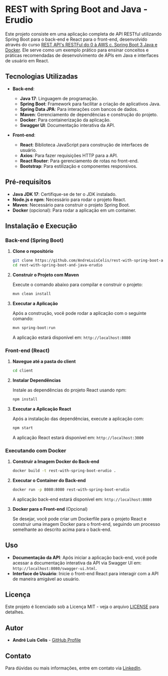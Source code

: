 # REST with Spring Boot and Java - Erudio

Este projeto consiste em uma aplicação completa de API RESTful utilizando Spring Boot para o back-end e React para o front-end, desenvolvido através do curso [REST API's RESTFul do 0 à AWS c. Spring Boot 3 Java e Docker](https://www.udemy.com/course/restful-apis-do-0-a-nuvem-com-springboot-e-docker/?couponCode=SKILLS4SALEA). Ele serve como um exemplo prático para ensinar conceitos e práticas recomendadas de desenvolvimento de APIs em Java e interfaces de usuário em React.

## Tecnologias Utilizadas

- **Back-end**:
  - **Java 17**: Linguagem de programação.
  - **Spring Boot**: Framework para facilitar a criação de aplicativos Java.
  - **Spring Data JPA**: Para interações com bancos de dados.
  - **Maven**: Gerenciamento de dependências e construção do projeto.
  - **Docker**: Para containerização da aplicação.
  - **Swagger UI**: Documentação interativa da API.

- **Front-end**:
  - **React**: Biblioteca JavaScript para construção de interfaces de usuário.
  - **Axios**: Para fazer requisições HTTP para a API.
  - **React Router**: Para gerenciamento de rotas no front-end.
  - **Bootstrap**: Para estilização e componentes responsivos.

## Pré-requisitos

- **Java JDK 17**: Certifique-se de ter o JDK instalado.
- **Node.js e npm**: Necessário para rodar o projeto React.
- **Maven**: Necessário para construir o projeto Spring Boot.
- **Docker** (opcional): Para rodar a aplicação em um container.

## Instalação e Execução

### Back-end (Spring Boot)

1. **Clone o repositório**

    ```bash
    git clone https://github.com/AndreLuisCelis/rest-with-spring-boot-and-java-erudio.git
    cd rest-with-spring-boot-and-java-erudio
    ```

2. **Construir o Projeto com Maven**

    Execute o comando abaixo para compilar e construir o projeto:

    ```bash
    mvn clean install
    ```

3. **Executar a Aplicação**

    Após a construção, você pode rodar a aplicação com o seguinte comando:

    ```bash
    mvn spring-boot:run
    ```

    A aplicação estará disponível em: `http://localhost:8080`

### Front-end (React)

1. **Navegue até a pasta do client**

    ```bash
    cd client
    ```

2. **Instalar Dependências**

    Instale as dependências do projeto React usando npm:

    ```bash
    npm install
    ```

3. **Executar a Aplicação React**

    Após a instalação das dependências, execute a aplicação com:

    ```bash
    npm start
    ```

    A aplicação React estará disponível em: `http://localhost:3000`

### Executando com Docker

1. **Construir a Imagem Docker do Back-end**

    ```bash
    docker build -t rest-with-spring-boot-erudio .
    ```

2. **Executar o Container do Back-end**

    ```bash
    docker run -p 8080:8080 rest-with-spring-boot-erudio
    ```

    A aplicação back-end estará disponível em: `http://localhost:8080`

3. **Docker para o Front-end** (Opcional)

    Se desejar, você pode criar um Dockerfile para o projeto React e construir uma imagem Docker para o front-end, seguindo um processo semelhante ao descrito acima para o back-end.

## Uso

- **Documentação da API**: Após iniciar a aplicação back-end, você pode acessar a documentação interativa da API via Swagger UI em: `http://localhost:8080/swagger-ui.html`.
- **Interface de Usuário**: Inicie o front-end React para interagir com a API de maneira amigável ao usuário.

## Licença

Este projeto é licenciado sob a Licença MIT - veja o arquivo [LICENSE](LICENSE) para detalhes.

## Autor

- **André Luis Celis** - [GitHub Profile](https://github.com/AndreLuisCelis)

## Contato

Para dúvidas ou mais informações, entre em contato via [LinkedIn](https://www.linkedin.com/in/andre-luis-celis/).
